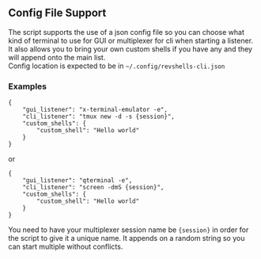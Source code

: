 ## Config File Support
The script supports the use of a json config file so you can choose what kind of terminal to use for GUI or multiplexer for cli when starting a listener.  
It also allows you to bring your own custom shells if you have any and they will append onto the main list.  
Config location is expected to be in `~/.config/revshells-cli.json`
### Examples
```
{
    "gui_listener": "x-terminal-emulator -e",
    "cli_listener": "tmux new -d -s {session}",
    "custom_shells": {
        "custom_shell": "Hello world"
    }
}
```
or 
```
{
    "gui_listener": "qterminal -e",
    "cli_listener": "screen -dmS {session}",
    "custom_shells": {
        "custom_shell": "Hello world"
    }
}
```
You need to have your multiplexer session name be `{session}` in order for the script to give it a unique name. It appends on a random string so you can start multiple without conflicts. 
